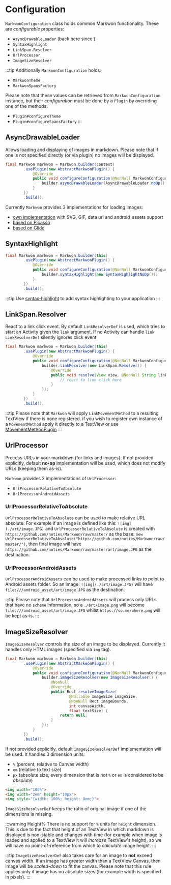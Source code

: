 # Configuration

`MarkwonConfiguration` class holds common Markwon functionality.
These are _configurable_ properties:
* `AsyncDrawableLoader` (back here since <Badge text="4.0.0" />)
* `SyntaxHighlight`
* `LinkSpan.Resolver`
* `UrlProcessor`
* `ImageSizeResolver`

:::tip
Additionally `MarkwonConfiguration` holds:
* `MarkwonTheme`
* `MarkwonSpansFactory`

Please note that these values can be retrieved from `MarkwonConfiguration`
instance, but their _configuration_ must be done by a `Plugin` by overriding
one of the methods:
* `Plugin#configureTheme`
* `Plugin#configureSpansFactory`
:::

## AsyncDrawableLoader

Allows loading and displaying of images in markdown. Please note that if one is not specified
directly (or via plugin) no images will be displayed.

```java
final Markwon markwon = Markwon.builder(context)
        .usePlugin(new AbstractMarkwonPlugin() {
            @Override
            public void configureConfiguration(@NonNull MarkwonConfiguration.Builder builder) {
                builder.asyncDrawableLoader(AsyncDrawableLoader.noOp());
            }
        })
        .build();
```

Currently `Markwon` provides 3 implementations for loading images:
* [own implementation](/docs/v4/image.md) with SVG, GIF, data uri and android_assets support
* [based on Picasso](/docs/v4/image-picasso.md)
* [based on Glide](/docs/v4/image-glide.md)

## SyntaxHighlight

```java
final Markwon markwon = Markwon.builder(this)
        .usePlugin(new AbstractMarkwonPlugin() {
            @Override
            public void configureConfiguration(@NonNull MarkwonConfiguration.Builder builder) {
                builder.syntaxHighlight(new SyntaxHighlightNoOp());
            }
        })
        .build();
```

:::tip
Use [syntax-highlight](/docs/v4/syntax-highlight/) to add syntax highlighting
to your application
:::

## LinkSpan.Resolver

React to a link click event. By default `LinkResolverDef` is used,
which tries to start an Activity given the `link` argument. If no
Activity can handle `link` `LinkResolverDef` silently ignores click event

```java
final Markwon markwon = Markwon.builder(this)
        .usePlugin(new AbstractMarkwonPlugin() {
            @Override
            public void configureConfiguration(@NonNull MarkwonConfiguration.Builder builder) {
                builder.linkResolver(new LinkSpan.Resolver() {
                    @Override
                    public void resolve(View view, @NonNull String link) {
                        // react to link click here
                    }
                });
            }
        })
        .build();
```

:::tip
Please note that `Markwon` will apply `LinkMovementMethod` to a resulting TextView
if there is none registered. if you wish to register own instance of a `MovementMethod`
apply it directly to a TextView or use [MovementMethodPlugin](/docs/v4/core/movement-method-plugin.md)
:::

## UrlProcessor

Process URLs in your markdown (for links and images). If not provided explicitly, 
default **no-op** implementation will be used, which does not modify URLs (keeping them as-is).

`Markwon` provides 2 implementations of `UrlProcessor`:
* `UrlProcessorRelativeToAbsolute`
* `UrlProcessorAndroidAssets`

### UrlProcessorRelativeToAbsolute

`UrlProcessorRelativeToAbsolute` can be used to make relative URL absolute. For example if an image is
defined like this: `![img](./art/image.JPG)` and `UrlProcessorRelativeToAbsolute`
is created with `https://github.com/noties/Markwon/raw/master/` as the base: 
`new UrlProcessorRelativeToAbsolute("https://github.com/noties/Markwon/raw/master/")`,
then final image will have `https://github.com/noties/Markwon/raw/master/art/image.JPG`
as the destination.

### UrlProcessorAndroidAssets

`UrlProcessorAndroidAssets` can be used to make processed links to point to Android assets folder.
So an image: `![img](./art/image.JPG)` will have `file:///android_asset/art/image.JPG` as the
destination.

:::tip
Please note that `UrlProcessorAndroidAssets` will process only URLs that have no `scheme` information,
so a `./art/image.png` will become `file:///android_asset/art/image.JPG` whilst `https://so.me/where.png`
will be kept as-is.
:::

## ImageSizeResolver

`ImageSizeResolver` controls the size of an image to be displayed. Currently it
handles only HTML images (specified via `img` tag).

```java
final Markwon markwon = Markwon.builder(this)
        .usePlugin(new AbstractMarkwonPlugin() {
            @Override
            public void configureConfiguration(@NonNull MarkwonConfiguration.Builder builder) {
                builder.imageSizeResolver(new ImageSizeResolver() {
                    @NonNull
                    @Override
                    public Rect resolveImageSize(
                            @Nullable ImageSize imageSize,
                            @NonNull Rect imageBounds,
                            int canvasWidth,
                            float textSize) {
                        return null;
                    }
                });
            }
        })
        .build();
```

If not provided explicitly, default `ImageSizeResolverDef` implementation will be used.
It handles 3 dimension units:
* `%` (percent, relative to Canvas width)
* `em` (relative to text size)
* `px` (absolute size, every dimension that is not `%` or `em` is considered to be _absolute_)

```html
<img width="100%">
<img width="2em" height="10px">
<img style="{width: 100%; height: 8em;}">
```

`ImageSizeResolverDef` keeps the ratio of original image if one of the dimensions is missing.

:::warning Height%
There is no support for `%` units for `height` dimension. This is due to the fact that
height of an TextView in which markdown is displayed is non-stable and changes with time
(for example when image is loaded and applied to a TextView it will _increase_ TextView's height),
so we will have no point-of-reference from which to _calculate_ image height.
:::

:::tip
`ImageSizeResolverDef` also takes care for an image to **not** exceed
canvas width. If an image has greater width than a TextView Canvas, then
image will be _scaled-down_ to fit the canvas. Please note that this rule
applies only if image has no absolute sizes (for example width is specified
in pixels).
:::